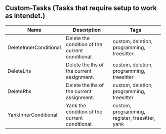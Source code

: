 ## Custom-Tasks (Tasks that require setup to work as intendet.)
| Name | Description | Tags
| --- | -------- | -------- |
|DeleteInnerConditional | Delete the condition of the current conditional. | custom, deletion, programming, treesitter |
|DeleteLhs | Delete the lhs of the current assignment. | custom, deletion, programming, treesitter |
|DeleteRhs | Delete the lhs of the current assignment. | custom, deletion, programming, treesitter |
|YankInnerConditional | Yank the condition of the current conditional. | custom, programming, register, treesitter, yank |